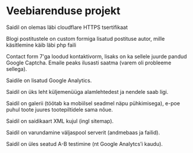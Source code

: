 # Veebiarenduse projekt

Saidil on olemas läbi cloudflare HTTPS tsertifikaat

Blogi postitustele on custom formiga lisatud postituse autor, mille käsitlemine käib läbi php faili 

Contact form 7'ga loodud kontaktivorm, lisaks on ka sellele juurde pandud Google Captcha. Emaile peaks ilusasti saatma (varem oli probleeme sellega). 

Saidile on lisatud Google Analytics.

Saidil on üks leht küljemenüüga alamlehtedest ja nendele saab ligi.

Saidil on galerii (töötab ka mobiilsel seadmel näpu pühkimisega), e-poe puhul toote juures tootepiltidele sama nõue.

Saidil on saidikaart XML kujul (ingl sitemap).

Saidil on varundamine väljaspool serverit (andmebaas ja failid).

Saidil on üles seatud A-B testimine (nt Google Analytcs’i kaudu).



